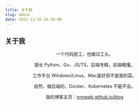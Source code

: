 ```yaml
---
title: 关于我
slug: about
date: 2021-11-16 14:39:00
---
```


## 关于我

<div style="text-align: center;">
    <p>一个代码民工，也做过工头。</p>
    <p>擅长 Python、Go、JS/TS，后端专精，前端略懂。</p>
    <p>工作平台 Windows/Linux。Mac虽好但不是我的菜。</p>
    <p>自然，做后端的，Docker、Kubernetes 不能不会。</p>
    <p>我的博客主页：<a href="https://nnnewb.github.io/blog/">nnnewb.github.io/blog</a></p>
</div>


